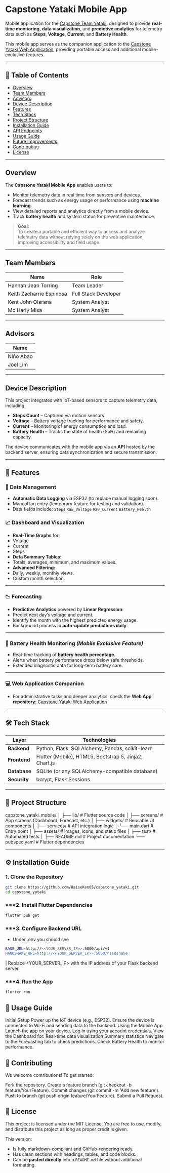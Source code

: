 # **Capstone Yataki Mobile App**  
Mobile application for the [Capstone Team Yataki](https://github.com/HaiseKen05/Capstone-TeamYataki), designed to provide **real-time monitoring**, **data visualization**, and **predictive analytics** for telemetry data such as **Steps**, **Voltage**, **Current**, and **Battery Health**.

This mobile app serves as the companion application to the [Capstone Yataki Web Application](https://github.com/HaiseKen05/Capstone-TeamYataki), providing portable access and additional mobile-exclusive features.

---

## **📖 Table of Contents**
- [Overview](#overview)
- [Team Members](#team-members)
- [Advisors](#advisors)
- [Device Description](#device-description)
- [Features](#-features)
- [Tech Stack](#%EF%B8%8F-tech-stack)
- [Project Structure](#-project-structure)
- [Installation Guide](#-installation-guide)
- [API Endpoints](#-api-endpoints)
- [Usage Guide](#-usage-guide)
- [Future Improvements](#-future-improvements)
- [Contributing](#-contributing)
- [License](#-license)

---

## **Overview**
The **Capstone Yataki Mobile App** enables users to:
- Monitor telemetry data in real time from sensors and devices.
- Forecast trends such as energy usage or performance using **machine learning**.
- View detailed reports and analytics directly from a mobile device.
- Track **battery health** and system status for preventive maintenance.

> **Goal:**  
> To create a portable and efficient way to access and analyze telemetry data without relying solely on the web application, improving accessibility and field usage.

---

## **Team Members**
| **Name**                 | **Role**            |
|--------------------------|---------------------|
| Hannah Jean Torring       | Team Leader         |
| Keith Zacharrie Espinosa  | Full Stack Developer|
| Kent John Olarana         | System Analyst      |
| Mc Harly Misa             | System Analyst      |

---

## **Advisors**
| **Name**     |
|--------------|
| Niño Abao    |
| Joel Lim     |

---

## **Device Description**
This project integrates with IoT-based sensors to capture telemetry data, including:
- **Steps Count** – Captured via motion sensors.
- **Voltage** – Battery voltage tracking for performance and safety.
- **Current** – Monitoring of energy consumption and load.
- **Battery Health** – Tracks the state of health (SoH) and remaining capacity.

The device communicates with the mobile app via an **API** hosted by the backend server, ensuring data synchronization and secure transmission.

---

## **🚀 Features**

### 🧾 Data Management 
- **Automatic Data Logging** via ESP32 (to replace manual logging soon).
- Manual log entry (temporary feature for testing and validation).
- Data fields include:
    `Steps`
    `Raw_Voltage`
    `Raw_Current`
    `Battery_Health`

### 📈 Dashboard and Visualization
- **Real-Time Graphs** for:
- Voltage
- Current
- Steps
- **Data Summary Tables**:
- Totals, averages, minimum, and maximum values.
- **Advanced Filtering:**
- Daily, weekly, monthly views.
- Custom month selection.

---

### 📉 Forecasting
- **Predictive Analytics** powered by **Linear Regression**:
- Predict next day’s voltage and current.
- Identify the month with the highest predicted energy usage.
- Background process to **auto-update predictions daily**.

---

### 🔋 Battery Health Monitoring *(Mobile Exclusive Feature)*
- Real-time tracking of **battery health percentage**.
- Alerts when battery performance drops below safe thresholds.
- Extended diagnostic data for long-term battery care.

---

### 💻 Web Application Companion
- For administrative tasks and deeper analytics, check the **Web App repository**:
[Capstone Yataki Web Application](https://github.com/HaiseKen05/Capstone-TeamYataki)

---

## **🛠️ Tech Stack**

| Layer        | Technologies                          |
|--------------|--------------------------------------|
| **Backend**  | Python, Flask, SQLAlchemy, Pandas, scikit-learn |
| **Frontend** | Flutter (Mobile), HTML5, Bootstrap 5, Jinja2, Chart.js |
| **Database** | SQLite (or any SQLAlchemy-compatible database) |
| **Security** | bcrypt, Flask Sessions |

---

## **📂 Project Structure**

capstone_yataki_mobile/
│
├── lib/ # Flutter source code
│ ├── screens/ # App screens (Dashboard, Forecast, etc.)
│ ├── widgets/ # Reusable UI components
│ ├── services/ # API integration logic
│ └── main.dart # Entry point
│
├── assets/ # Images, icons, and static files
│
├── test/ # Automated tests
│
├── README.md # Project documentation
└── pubspec.yaml # Flutter dependencies

---

## **⚙️ Installation Guide**

### **1. Clone the Repository**
```bash
git clone https://github.com/HaiseKen05/capstone_yataki.git
cd capstone_yataki
```

### ***2. Install Flutter Dependencies
```bash
flutter pub get
```

### ***3. Configure Backend URL
- Under .env you should see 
```bash
BASE_URL=http://<<YOUR_SERVER_IP>>:5000/api/v1
HANDSHAKE_URL=http://<<YOUR_SERVER_IP>>:5000/handshake
```
| Replace <YOUR_SERVER_IP> with the IP address of your Flask backend server.

### ***4. Run the App
```bash
flutter run
```

## 📖 Usage Guide
Initial Setup
Power up the IoT device (e.g., ESP32).
Ensure the device is connected to Wi-Fi and sending data to the backend.
Using the Mobile App
Launch the app on your device.
Log in using your account credentials.
View the Dashboard for:
Real-time data visualization
Summary statistics
Navigate to the Forecasting tab to check predictions.
Check Battery Health to monitor performance.

## 🤝 Contributing

We welcome contributions!
To get started:

Fork the repository.
Create a feature branch (git checkout -b feature/YourFeature).
Commit changes (git commit -m 'Add new feature').
Push to branch (git push origin feature/YourFeature).
Submit a Pull Request.

## 📜 License

This project is licensed under the MIT License.
You are free to use, modify, and distribute this project as long as proper credit is given.

This version:
- Is fully markdown-compliant and GitHub-rendering ready.
- Has clean sections with headings, tables, and code blocks.
- Can be **pasted directly** into a `README.md` file without additional formatting.

